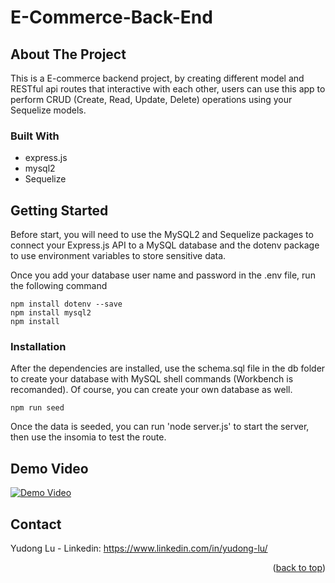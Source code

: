 # E-Commerce-Back-End

<!-- ABOUT THE PROJECT -->
## About The Project

This is a E-commerce backend project, by creating different model and RESTful api routes that interactive with each other, users can use this app to perform CRUD (Create, Read, Update, Delete) operations using your Sequelize models.  



### Built With

* express.js 
* mysql2 
* Sequelize



<!-- GETTING STARTED -->
## Getting Started

Before start, you will need to use the MySQL2 and Sequelize packages to connect your Express.js API to a MySQL database and the dotenv package to use environment variables to store sensitive data.

Once you add your database user name and password in the .env file, run the following command
  ```
  npm install dotenv --save
  npm install mysql2
  npm install
  ```
 
 ### Installation
After the dependencies are installed, use the schema.sql file in the db folder to create your database with MySQL shell commands (Workbench is recomanded).
Of course, you can create your own database as well.
  ```
npm run seed
  ```
Once the data is seeded, you can run 'node server.js' to start the server, then use the insomia to test the route. 

<!-- USAGE EXAMPLES -->
## Demo Video

[![Demo Video](https://img.youtube.com/vi/v=Y7HPIujPvjo&t=13s/maxresdefault.jpg)](https://youtu.be/v=Y7HPIujPvjo&t=13s)

<!-- CONTACT -->
## Contact

Yudong Lu - Linkedin: https://www.linkedin.com/in/yudong-lu/

<p align="right">(<a href="#top">back to top</a>)</p>
